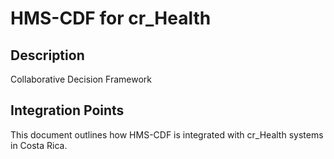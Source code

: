 # HMS-CDF for cr_Health

## Description

Collaborative Decision Framework

## Integration Points

This document outlines how HMS-CDF is integrated with cr_Health systems in Costa Rica.
